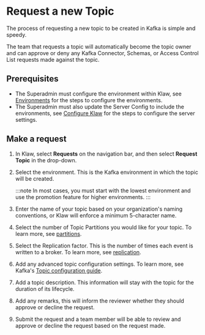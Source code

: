 # Request a new Topic

The process of requesting a new topic to be created in Kafka is simple
and speedy.

The team that requests a topic will automatically become the topic owner
and can approve or deny any Kafka Connector, Schemas, or Access Control
List requests made against the topic.

## Prerequisites

- The Superadmin must configure the environment within Klaw, see
  [Environments](../../Concepts/clusters-environments)
  for the steps to configure the environments.
- The Superadmin must also update the Server Config to include the
  environments, see
  [Configure Klaw](../installation/configure-klaw-wizard)
  for the steps to configure the server settings.

## Make a request

1. In Klaw, select **Requests** on the navigation bar, and then select
   **Request Topic** in the drop-down.
2. Select the environment. This is the Kafka environment in which the
   topic will be created.

   :::note
   In most cases, you must start with the lowest environment and use the promotion feature for higher environments.
   :::

3. Enter the name of your topic based on your organization's naming
   conventions, or Klaw will enforce a minimum 5-character name.
4. Select the number of Topic Partitions you would like for your topic.
   To learn more, see
   [partitions](https://kafka.apache.org/intro#intro_concepts_and_terms).
5. Select the Replication factor. This is the number of times each
   event is written to a broker. To learn more, see
   [replication](https://kafka.apache.org/intro#intro_concepts_and_terms).
6. Add any advanced topic configuration settings. To learn more, see
   Kafka's [Topic configuration
   guide](https://kafka.apache.org/documentation/#topicconfigs).
7. Add a topic description. This information will stay with the topic
   for the duration of its lifecycle.
8. Add any remarks, this will inform the reviewer whether they should
   approve or decline the request.
9. Submit the request and a team member will be able to review and
   approve or decline the request based on the request made.

